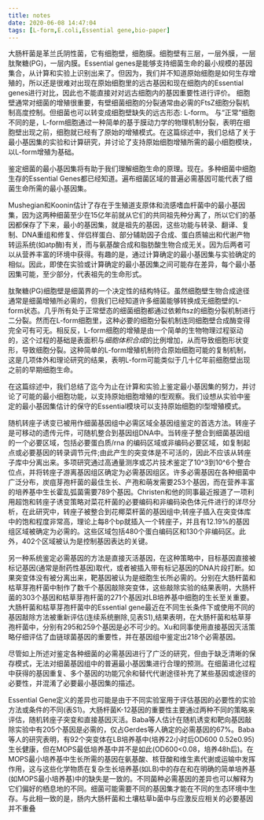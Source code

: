 ```yaml
---
title: notes
date: 2020-06-08 14:47:04
tags: [L-form,E.coli,Essential gene,bio-paper]
---
```

大肠杆菌是革兰氏阴性菌，它有细胞壁，细胞膜。细胞壁有三层，一层外膜，一层肽聚糖(PG)，一层内膜。Essential genes是能够支持细菌生命的最小规模的基因集合，从计算和实验上识别出来了。但因为，我们并不知道原始细胞是如何生存增殖的，所以还是很难对出现在原始细胞里的远古基因和现在细胞内的Essential genes进行对比，因此也不能直接对对远古细胞内的基因重要性进行评价。
细胞壁通常对细菌的增殖很重要，有壁细菌细胞的分裂通常由必需的FtsZ细胞分裂机制高度控制。但细菌也可以转变成细胞壁缺失的远古形态: L-form。
与“正常”细胞不同的是，L-form细胞通过一种简单的基于膜动力学的物理机制分裂，表明在细胞壁出现之前，细胞就已经有了原始的增殖模式。在这篇综述中，我们总结了关于最小基因集的实验和计算研究，并讨论了支持原始细胞增殖所需的最小细胞模块，以L-form增殖为基础。

鉴定细菌的最小基因集将有助于我们理解细胞生命的原理。现在。多种细菌中细胞生存的Essential Genes都已经知道。遍布细菌区域的普遍必需基因可能代表了细菌生命所需的最小基因集。

Mushegian和Koonin估计了存在于生殖道支原体和流感嗜血杆菌中的最小基因集，因为这两种细菌至少在15亿年前就从它们的共同祖先种分离了，所以它们的基因都保存了下来，最小的基因集，就是祖先的基因，这些功能与转录、翻译、复制、DNA重组和修复、伴侣样蛋白、部分辅助因子合成、蛋白质输出和代谢产物转运系统(如atp酶)有关，而与氨基酸合成和脂肪酸生物合成无关。因为后两者可以从营养丰富的环境中获得。有趣的是，通过计算确定的最小基因集与实验确定的相似。因此，即使在实验或计算确定的最小基因集之间可能存在差异，每个最小基因集可能，至少部分，代表祖先的生命形式。

肽聚糖(PG)细胞壁是细菌界的一个决定性的结构特征。虽然细胞壁生物合成途径通常是细菌增殖所必需的，但我们已经知道许多细菌能够转换成无细胞壁的L-form状态。几乎所有处于正常壁态的细菌细胞都通过依赖ftsz的细胞分裂机制进行二分裂。然而在L-form细胞里，这种必要的细胞分裂机制连同细胞壁合成酶变得完全可有可无。相反反，L-form细胞的增殖是由一个简单的生物物理过程驱动的，这个过程的基础是表面积与*细胞体积合成*的比例增加，从而导致细胞形状变形，导致细胞分裂。这种简单的L-form增殖机制符合原始细胞可能的复制机制，这是几项体外和理论研究的结果，表明L-form可能类似于几十亿年前细胞壁出现之前的早期细胞生命。

在这篇综述中，我们总结了迄今为止在计算和实验上鉴定最小基因集的努力，并讨论了可能的最小细胞功能，以支持原始细胞增殖的l型观察。我们设想从实验中鉴定的最小基因集估计的保守的Essential模块可以支持原始细胞的l型增殖模式。



随机转座子诱变已被用作细菌基因组中必需区域全基因组鉴定的首选方法。转座子是可移动的遗传元件，可随机整合到基因组DNA中。当转座子整合到细菌基因组的一个必要区域，包括必要蛋白质/rna 的编码区域或非编码必要区域，如复制起点或必要基因的转录调节元件;由此产生的突变体是不可活的，因此不应该从转座子库中分离出来。多项研究通过高通量测序或芯片技术鉴定了10^3到10^6个整合位点，并将转座子游离基因组区确定为必需基因组区。许多必需基因在各种细菌中广泛分布，炭疽芽孢杆菌的最佳生长、产孢和萌发需要253个基因，而在营养丰富的培养基中生长霍乱弧菌需要789个基因。Christen和他的同事最近报道了一项利用超饱和转座子诱变策略对菜花杆菌的必要编码和非编码染色体元件进行的详尽分析，在此研究中，转座子被整合到花椰菜杆菌的基因组中;转座子插入在突变体库中的饱和程度非常高，理论上每8个bp就插入一个转座子，并且有12.19%的基因组区域被确定为必需的。这些区域包括480个蛋白编码区和130个非编码区。此外，402个区域被认为是控制基因表达的关键。

另一种系统鉴定必需基因的方法是直接灭活基因，在这种策略中，目标基因直接被标记基因(通常是耐药性基因)取代，或者被插入带有标记基因的DNA片段打断。如果突变体没有被分离出来，靶基因被认为是细胞生长所必需的。分别在大肠杆菌和枯草芽孢杆菌中制作了数千个基因敲除突变体，这些敲除实验的结果表明，大肠杆菌的303个基因和枯草芽孢杆菌的271个基因对LB培养基中细胞的生长至关重要。大肠杆菌和枯草芽孢杆菌中的Essential gene最近在不同生长条件下或使用不同的基因敲除方法被重新评估(连续系统删除,见表S1),结果表明，在大肠杆菌和枯草芽孢杆菌中，分别有295和259个基因是必不可少的。Xu和同事使用直接基因灭活策略仔细评估了血链球菌基因的重要性，并在基因组中鉴定出218个必需基因。

尽管如上所述对鉴定各种细菌的必需基因进行了广泛的研究，但由于缺乏清晰的保存模式，无法对细菌基因组中的普遍最小基因集进行合理的预测。在细菌进化过程中获得的基因重复、多个基因的功能冗余和替代代谢途径补充了某些基因或途径的必要性，并混淆了必要最小基因集的描述。

Essential Gene定义的差异也可能是由于不同实验室用于评估基因的必要性的实验方法或条件的不同(表S1)。大肠杆菌K-12基因的重要性主要通过两种不同的策略来评估，随机转座子突变和直接基因灭活。Baba等人估计在随机诱变和靶向基因敲除实验中有205个基因是必需的，仅占Gerdes等人确定的必需基因的67%。Baba等人的研究表明，有92个突变体在LB培养基中(培养22小时后OD600 0.52e0.95)生长健康，但在MOPS最低培养基中并不是如此(OD600<0.08，培养48h后)。在MOPS最小培养基中生长所需的基因在氨基酸、核苷酸和维生素代谢或运输中发挥作用，这与这些化学物质在复杂生长培养基(如LB)中的存在和在明确的简单培养基(如MOPS最小培养基)中的缺失是一致的。不同菌种必需基因的差异也可以解释为它们偏好的栖息地的不同。细菌可能需要不同的基因集才能在不同的生态环境中生存。与此相一致的是，肠内大肠杆菌和土壤枯草b菌中与应激反应相关的必要基因并不重叠